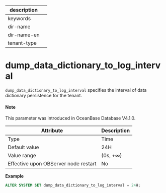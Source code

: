 | description ||
|---|---|
| keywords ||
| dir-name ||
| dir-name-en ||
| tenant-type ||

# dump_data_dictionary_to_log_interval

`dump_data_dictionary_to_log_interval` specifies the interval of data dictionary persistence for the tenant. 

<main id="notice" type='explain'>

  <h4>Note</h4>

  <p>This parameter was introduced in OceanBase Database V4.1.0. </p>

</main>

| **Attribute** | **Description** |
| --- | --- |
| Type | Time |
| Default value | 24H |
| Value range | (0s, +∞) |
| Effective upon OBServer node restart | No |

**Example**

```sql
ALTER SYSTEM SET dump_data_dictionary_to_log_interval = 24H;
```
